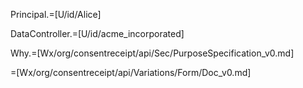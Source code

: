 Principal.=[U/id/Alice]

DataController.=[U/id/acme_incorporated]

Why.=[Wx/org/consentreceipt/api/Sec/PurposeSpecification_v0.md]

=[Wx/org/consentreceipt/api/Variations/Form/Doc_v0.md]